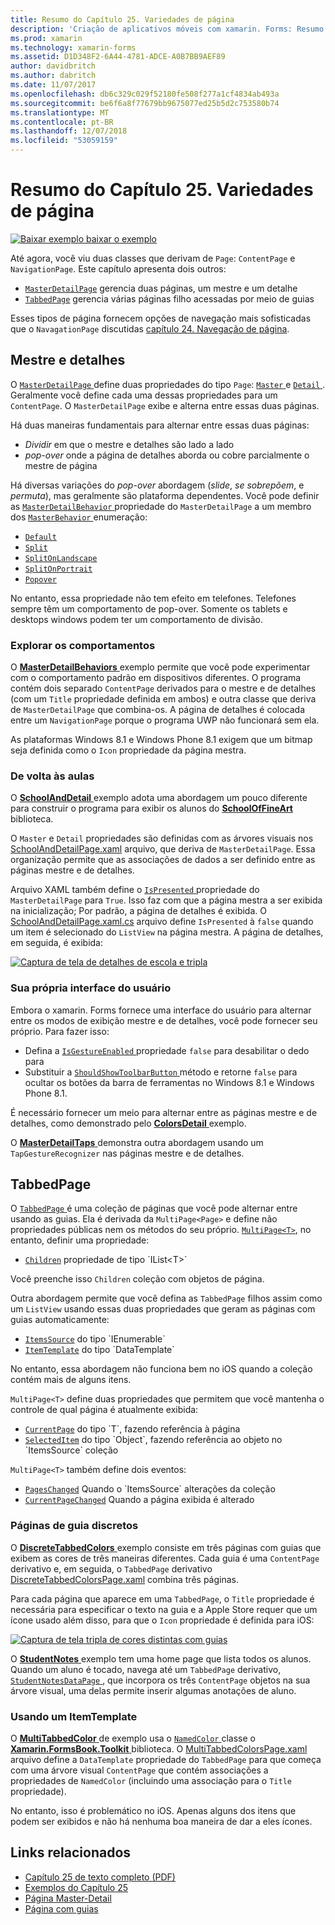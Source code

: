 ```yaml
---
title: Resumo do Capítulo 25. Variedades de página
description: 'Criação de aplicativos móveis com xamarin. Forms: Resumo do Capítulo 25. Variedades de página'
ms.prod: xamarin
ms.technology: xamarin-forms
ms.assetid: D1D348F2-6A44-4781-ADCE-A0B7BB9AEF89
author: davidbritch
ms.author: dabritch
ms.date: 11/07/2017
ms.openlocfilehash: db6c329c029f52180fe508f277a1cf4834ab493a
ms.sourcegitcommit: be6f6a8f77679bb9675077ed25b5d2c753580b74
ms.translationtype: MT
ms.contentlocale: pt-BR
ms.lasthandoff: 12/07/2018
ms.locfileid: "53059159"
---
```

# <a name="summary-of-chapter-25-page-varieties"></a>Resumo do Capítulo 25. Variedades de página

[![Baixar exemplo](~/media/shared/download.png) baixar o exemplo](https://github.com/xamarin/xamarin-forms-book-samples/tree/master/Chapter25)

Até agora, você viu duas classes que derivam de `Page`: `ContentPage` e `NavigationPage`. Este capítulo apresenta dois outros:

- [`MasterDetailPage`](xref:Xamarin.Forms.MasterDetailPage) gerencia duas páginas, um mestre e um detalhe
- [`TabbedPage`](xref:Xamarin.Forms.TabbedPage) gerencia várias páginas filho acessadas por meio de guias

Esses tipos de página fornecem opções de navegação mais sofisticadas que o `NavagationPage` discutidas [capítulo 24. Navegação de página](~/xamarin-forms/creating-mobile-apps-xamarin-forms/summaries/chapter24.md).

## <a name="master-and-detail"></a>Mestre e detalhes

O [ `MasterDetailPage` ](xref:Xamarin.Forms.MasterDetailPage) define duas propriedades do tipo `Page`: [ `Master` ](xref:Xamarin.Forms.MasterDetailPage.Master) e [ `Detail` ](xref:Xamarin.Forms.MasterDetailPage.Detail). Geralmente você define cada uma dessas propriedades para um `ContentPage`. O `MasterDetailPage` exibe e alterna entre essas duas páginas.

Há duas maneiras fundamentais para alternar entre essas duas páginas:

- *Dividir* em que o mestre e detalhes são lado a lado
- *pop-over* onde a página de detalhes aborda ou cobre parcialmente o mestre de página

Há diversas variações do *pop-over* abordagem (*slide*, *se sobrepõem*, e *permuta*), mas geralmente são plataforma dependentes. Você pode definir as [ `MasterDetailBehavior` ](xref:Xamarin.Forms.MasterDetailPage.MasterBehavior) propriedade do `MasterDetailPage` a um membro dos [ `MasterBehavior` ](xref:Xamarin.Forms.MasterBehavior) enumeração:

- [`Default`](xref:Xamarin.Forms.MasterBehavior.Default)
- [`Split`](xref:Xamarin.Forms.MasterBehavior.Split)
- [`SplitOnLandscape`](xref:Xamarin.Forms.MasterBehavior.SplitOnLandscape)
- [`SplitOnPortrait`](xref:Xamarin.Forms.MasterBehavior.SplitOnPortrait)
- [`Popover`](xref:Xamarin.Forms.MasterBehavior.Popover)

No entanto, essa propriedade não tem efeito em telefones. Telefones sempre têm um comportamento de pop-over. Somente os tablets e desktops windows podem ter um comportamento de divisão.

### <a name="exploring-the-behaviors"></a>Explorar os comportamentos

O [ **MasterDetailBehaviors** ](https://github.com/xamarin/xamarin-forms-book-samples/tree/master/Chapter25/MasterDetailBehaviors) exemplo permite que você pode experimentar com o comportamento padrão em dispositivos diferentes. O programa contém dois separado `ContentPage` derivados para o mestre e de detalhes (com um `Title` propriedade definida em ambos) e outra classe que deriva de `MasterDetailPage` que combina-os. A página de detalhes é colocada entre um `NavigationPage` porque o programa UWP não funcionará sem ela.

As plataformas Windows 8.1 e Windows Phone 8.1 exigem que um bitmap seja definida como o `Icon` propriedade da página mestra.

### <a name="back-to-school"></a>De volta às aulas

O [ **SchoolAndDetail** ](https://github.com/xamarin/xamarin-forms-book-samples/tree/master/Chapter25/SchoolAndDetail) exemplo adota uma abordagem um pouco diferente para construir o programa para exibir os alunos do [ **SchoolOfFineArt** ](https://github.com/xamarin/xamarin-forms-book-samples/tree/master/Libraries/SchoolOfFineArt) biblioteca.

O `Master` e `Detail` propriedades são definidas com as árvores visuais nos [SchoolAndDetailPage.xaml](https://github.com/xamarin/xamarin-forms-book-samples/blob/master/Chapter25/SchoolAndDetail/SchoolAndDetail/SchoolAndDetail/SchoolAndDetailPage.xaml) arquivo, que deriva de `MasterDetailPage`. Essa organização permite que as associações de dados a ser definido entre as páginas mestre e de detalhes.

Arquivo XAML também define o [ `IsPresented` ](xref:Xamarin.Forms.MasterDetailPage.IsPresented) propriedade do `MasterDetailPage` para `True`. Isso faz com que a página mestra a ser exibida na inicialização; Por padrão, a página de detalhes é exibida. O [SchoolAndDetailPage.xaml.cs](https://github.com/xamarin/xamarin-forms-book-samples/blob/master/Chapter25/SchoolAndDetail/SchoolAndDetail/SchoolAndDetail/SchoolAndDetailPage.xaml.cs) arquivo define `IsPresented` à `false` quando um item é selecionado do `ListView` na página mestra. A página de detalhes, em seguida, é exibida:

[![Captura de tela de detalhes de escola e tripla](images/ch25fg09-small.png "página de detalhes de um MasterDetailPage")](images/ch25fg09-large.png#lightbox "página de detalhes de um MasterDetailPage")

### <a name="your-own-user-interface"></a>Sua própria interface do usuário

Embora o xamarin. Forms fornece uma interface do usuário para alternar entre os modos de exibição mestre e de detalhes, você pode fornecer seu próprio. Para fazer isso:

- Defina a [ `IsGestureEnabled` ](xref:Xamarin.Forms.MasterDetailPage.IsGestureEnabled) propriedade `false` para desabilitar o dedo para
- Substituir a [ `ShouldShowToolbarButton` ](xref:Xamarin.Forms.MasterDetailPage.ShouldShowToolbarButton) método e retorne `false` para ocultar os botões da barra de ferramentas no Windows 8.1 e Windows Phone 8.1.

É necessário fornecer um meio para alternar entre as páginas mestre e de detalhes, como demonstrado pelo [ **ColorsDetail** ](https://github.com/xamarin/xamarin-forms-book-samples/tree/master/Chapter25/ColorsDetails) exemplo.

O [ **MasterDetailTaps** ](https://github.com/xamarin/xamarin-forms-book-samples/tree/master/Chapter25/MasterDetailTaps) demonstra outra abordagem usando um `TapGestureRecognizer` nas páginas mestre e de detalhes.

## <a name="tabbedpage"></a>TabbedPage

O [ `TabbedPage` ](xref:Xamarin.Forms.TabbedPage) é uma coleção de páginas que você pode alternar entre usando as guias. Ela é derivada da `MultiPage<Page>` e define não propriedades públicas nem os métodos do seu próprio. [`MultiPage<T>`](xref:Xamarin.Forms.MultiPage`1), no entanto, definir uma propriedade:

- [`Children`](xref:Xamarin.Forms.MultiPage`1.Children) propriedade de tipo `IList<T>`

Você preenche isso `Children` coleção com objetos de página.

Outra abordagem permite que você defina as `TabbedPage` filhos assim como um `ListView` usando essas duas propriedades que geram as páginas com guias automaticamente:

- [`ItemsSource`](xref:Xamarin.Forms.MultiPage`1.ItemsSource) do tipo `IEnumerable`
- [`ItemTemplate`](xref:Xamarin.Forms.MultiPage`1.ItemTemplate) do tipo `DataTemplate`

No entanto, essa abordagem não funciona bem no iOS quando a coleção contém mais de alguns itens.

`MultiPage<T>` define duas propriedades que permitem que você mantenha o controle de qual página é atualmente exibida:

- [`CurrentPage`](xref:Xamarin.Forms.MultiPage`1.CurrentPage) do tipo `T`, fazendo referência à página
- [`SelectedItem`](xref:Xamarin.Forms.MultiPage`1.SelectedItem) do tipo `Object`, fazendo referência ao objeto no `ItemsSource` coleção

`MultiPage<T>` também define dois eventos:

- [`PagesChanged`](xref:Xamarin.Forms.MultiPage`1.PagesChanged) Quando o `ItemsSource` alterações da coleção
- [`CurrentPageChanged`](xref:Xamarin.Forms.MultiPage`1.CurrentPageChanged) Quando a página exibida é alterado

### <a name="discrete-tab-pages"></a>Páginas de guia discretos

O [ **DiscreteTabbedColors** ](https://github.com/xamarin/xamarin-forms-book-samples/tree/master/Chapter25/DiscreteTabbedColors) exemplo consiste em três páginas com guias que exibem as cores de três maneiras diferentes. Cada guia é uma `ContentPage` derivativo e, em seguida, o `TabbedPage` derivativo [DiscreteTabbedColorsPage.xaml](https://github.com/xamarin/xamarin-forms-book-samples/blob/master/Chapter25/DiscreteTabbedColors/DiscreteTabbedColors/DiscreteTabbedColors/DiscreteTabbedColorsPage.xaml) combina três páginas.

Para cada página que aparece em uma `TabbedPage`, o `Title` propriedade é necessária para especificar o texto na guia e a Apple Store requer que um ícone usado além disso, para que o `Icon` propriedade é definida para iOS:

[![Captura de tela tripla de cores distintas com guias](images/ch25fg13-small.png "TabbedPage")](images/ch25fg13-large.png#lightbox "TabbedPage")

O [ **StudentNotes** ](https://github.com/xamarin/xamarin-forms-book-samples/tree/master/Chapter25/StudentNotes) exemplo tem uma home page que lista todos os alunos. Quando um aluno é tocado, navega até um `TabbedPage` derivativo, [ `StudentNotesDataPage` ](https://github.com/xamarin/xamarin-forms-book-samples/blob/master/Chapter25/StudentNotes/StudentNotes/StudentNotes/StudentNotesDataPage.xaml), que incorpora os três `ContentPage` objetos na sua árvore visual, uma delas permite inserir algumas anotações de aluno.

### <a name="using-an-itemtemplate"></a>Usando um ItemTemplate

O [ **MultiTabbedColor** ](https://github.com/xamarin/xamarin-forms-book-samples/tree/master/Chapter25/MultiTabbedColors) de exemplo usa o [ `NamedColor` ](https://github.com/xamarin/xamarin-forms-book-samples/blob/master/Libraries/Xamarin.FormsBook.Toolkit/Xamarin.FormsBook.Toolkit/NamedColor.cs) classe o [ **Xamarin.FormsBook.Toolkit** ](https://github.com/xamarin/xamarin-forms-book-samples/tree/master/Libraries/Xamarin.FormsBook.Toolkit) biblioteca. O [MultiTabbedColorsPage.xaml](https://github.com/xamarin/xamarin-forms-book-samples/blob/master/Chapter25/MultiTabbedColors/MultiTabbedColors/MultiTabbedColors/MultiTabbedColorsPage.xaml) arquivo define a `DataTemplate` propriedade do `TabbedPage` para que começa com uma árvore visual `ContentPage` que contém associações a propriedades de `NamedColor` (incluindo uma associação para o `Title` propriedade).

No entanto, isso é problemático no iOS. Apenas alguns dos itens que podem ser exibidos e não há nenhuma boa maneira de dar a eles ícones.



## <a name="related-links"></a>Links relacionados

- [Capítulo 25 de texto completo (PDF)](https://download.xamarin.com/developer/xamarin-forms-book/XamarinFormsBook-Ch25-Apr2016.pdf)
- [Exemplos do Capítulo 25](https://github.com/xamarin/xamarin-forms-book-samples/tree/master/Chapter25)
- [Página Master-Detail](~/xamarin-forms/app-fundamentals/navigation/master-detail-page.md)
- [Página com guias](~/xamarin-forms/app-fundamentals/navigation/tabbed-page.md)
